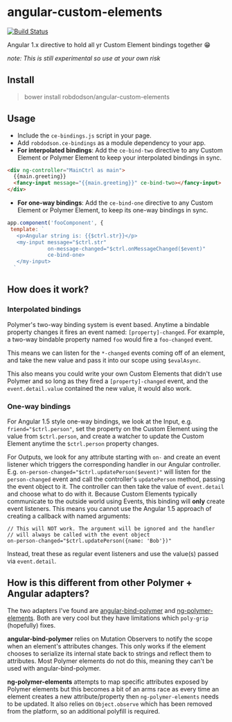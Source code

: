# angular-custom-elements

[![Build Status](https://travis-ci.org/robdodson/angular-custom-elements.svg?branch=master)](https://travis-ci.org/robdodson/angular-custom-elements)

Angular 1.x directive to hold all yr Custom Element bindings together 😁

*note: This is still experimental so use at your own risk*

## Install

> bower install robdodson/angular-custom-elements

## Usage

- Include the `ce-bindings.js` script in your page.
- Add `robdodson.ce-bindings` as a module dependency to your app.
- **For interpolated bindings**: Add the `ce-bind-two` directive to any Custom
Element or Polymer Element to keep your interpolated bindings in sync.

```html
<div ng-controller="MainCtrl as main">
  {{main.greeting}}
  <fancy-input message="{{main.greeting}}" ce-bind-two></fancy-input>
</div>
```

- **For one-way bindings**: Add the `ce-bind-one` directive to any Custom
Element or Polymer Element, to keep its one-way bindings in sync.

```js
app.component('fooComponent', {
 template: `
   <p>Angular string is: {{$ctrl.str}}</p>
   <my-input message="$ctrl.str"
             on-message-changed="$ctrl.onMessageChanged($event)"
             ce-bind-one>
   </my-input>
  `
```

## How does it work?

### Interpolated bindings

Polymer's two-way binding system is event based. Anytime a bindable property
changes it fires an event named: `[property]-changed`. For example, a two-way
bindable property named `foo` would fire a `foo-changed` event.

This means we can listen for the `*-changed` events coming off of an element,
and take the new value and pass it into our scope using `$evalAsync`.

This also means you could write your own Custom Elements that didn't use Polymer
and so long as they fired a `[property]-changed` event, and the
`event.detail.value` contained the new value, it would also work.

### One-way bindings

For Angular 1.5 style one-way bindings, we look at the Input, e.g.
`friend="$ctrl.person"`, set the property on the Custom Element using the value
from `$ctrl.person`, and create a watcher to update the Custom Element anytime
the `$ctrl.person` property changes.

For Outputs, we look for any attribute starting with `on-` and create an event
listener which triggers the corresponding handler in our Angular controller.
E.g. `on-person-changed="$ctrl.updatePerson($event)"` will listen for the
`person-changed` event and call the controller's `updatePerson` method,
passing the event object to it. The controller can then take the value of
`event.detail` and choose what to do with it. Because Custom Elements typically
communicate to the outside world using Events, this binding will **only** create
event listeners. This means you cannot use the Angular 1.5 approach of creating
a callback with named arguments:

```
// This will NOT work. The argument will be ignored and the handler
// will always be called with the event object
on-person-changed="$ctrl.updatePerson({name: 'Bob'})"
```

Instead, treat these as regular event listeners and use the value(s) passed
via `event.detail`.

## How is this different from other Polymer + Angular adapters?

The two adapters I've found are [angular-bind-polymer](https://github.com/eee-c/angular-bind-polymer) and [ng-polymer-elements](https://gabiaxel.github.io/ng-polymer-elements/). Both are
very cool but they have limitations which `poly-grip` (hopefully) fixes.

**angular-bind-polymer** relies on Mutation Observers to notify the scope when an
element's attributes changes. This only works if the element chooses to serialize
its internal state back to strings and reflect them to attributes. Most Polymer
elements do not do this, meaning they can't be used with angular-bind-polymer.

**ng-polymer-elements** attempts to map specific attributes exposed by Polymer
elements but this becomes a bit of an arms race as every time an element creates
a new attribute/property then `ng-polymer-elements` needs to be updated.
It also relies on `Object.observe` which has been removed from the platform, so
an additional polyfill is required.

